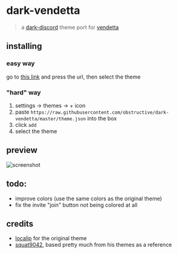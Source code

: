 # dark-vendetta

> a [dark-discord](https://github.com/discord-modifications/dark-discord) theme port for [vendetta](https://github.com/vendetta-mod/Vendetta)

## installing

### easy way

go to [this link](soon) and press the url, then select the theme

### "hard" way

1. settings -> themes -> + icon
2. paste `https://raw.githubusercontent.com/obstructive/dark-vendetta/master/theme.json` into the box
3. click `add`
4. select the theme

## preview

![screenshot](https://void.cat/d/BBcy1DNkdac4yjk9Az2Q5W)

## todo:
- improve colors (use the same colors as the original theme)
- fix the invite "join" button not being colored at all

## credits

- [localip](https://github.com/localip) for the original theme
- [squat9042](https://github.com/squat9042), based pretty much from his themes as a reference
